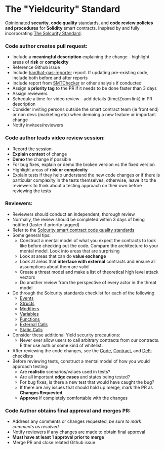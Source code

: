 # The "Yieldcurity" Standard

Opinionated **security**, **code quality** standards, and **code review policies and procedures** for **Solidity** smart contracts.  Inspired by and fully incorporating [The Solcurity Standard](https://github.com/Rari-Capital/solcurity).


### Code author creates pull request:
- Include a **meaningful description** explaining the change - highlight areas of **risk** or **complexity**
- Reference Github issue
- Include [hardhat-gas-reporter](https://hardhat.org/plugins/hardhat-gas-reporter.html) report.  If updating pre-existing code, include both before and after reports
- Include report from [SMTChecker](https://docs.soliditylang.org/en/v0.8.7/smtchecker.html) or other analysis if conducted
- Assign a **priority tag** to the PR if it needs to be done faster than 3 days
- Assign reviewers
- Schedule a time for video review - add details (time/Zoom link) in PR description
- Consider inviting persons outside the smart contract team (ie front end) or non devs (marketing etc) when demoing a new feature or important change
- Notify invitees/reviewers


### Code author leads video review session:
- Record the session
- **Explain context** of change
- **Demo** the change if possible
- For bug fixes, explain or demo the broken version vs the fixed version
- Highlight areas of **risk or complexity**
- Explain tests if they help understand the new code changes or if there is particular complexity in the tests themselves, otherwise, leave it to the reviewers to think about a testing approach on their own before reviewing the tests

### Reviewers:
- Reviewers should conduct an independent, thorough review
- Normally, the review should be completed within 3 days of being notified (faster if priority tagged)
- Refer to the [Solcurity smart contract code quality standards](https://github.com/Rari-Capital/solcurity)
- Some general  tips:
    - Construct a mental model of what you expect the contracts to look like before checking out the code.  Compare the architecture to your mental model. Look into areas that are surprising
    - Look at areas that can do **value exchange**
    - Look at areas that **interface with external** contracts and ensure all assumptions about them are valid
    - Create a threat model and make a list of theoretical high level attack vectors
    - Do another review from the perspective of every actor in the threat model
- Go through the Solcurity standards checklist for each of the following:
    - [Events](https://github.com/Rari-Capital/solcurity#events)
    - [Structs](https://github.com/Rari-Capital/solcurity#structs)
    - [Modifiers](https://github.com/Rari-Capital/solcurity#modifiers)
    - [Variables](https://github.com/Rari-Capital/solcurity#variables)
    - [Functions](https://github.com/Rari-Capital/solcurity#functions)
    - [External Calls](https://github.com/Rari-Capital/solcurity#external-calls)
    - [Static Calls](https://github.com/Rari-Capital/solcurity#static-calls)
- Consider these additional Yield security precautions:
    - Never ever allow users to call arbitrary contracts from our contracts. Either use auth or some kind of whitelist.
- After reviewing the code changes, see the [Code](https://github.com/Rari-Capital/solcurity#events), [Contract](https://github.com/Rari-Capital/solcurity#events), and [DeFi](https://github.com/Rari-Capital/solcurity#events) checklists
- Before reviewing tests, construct a mental model of how you would approach testing:
    - Are **realistic** scenarios/values used in tests?
    - Are all important **edge cases** and states being tested?
    - For bug fixes, is there a new test that would have caught the bug?
    - If there are any issues that should hold up merge, mark the PR as **Changes Requested**
    - **Approve** If completely comfortable with the changes

### Code Author obtains final approval and merges PR:
- Address any comments or changes requested, _be sure to mark comments as resolved_
- Notify reviewers if any changes are made to obtain final approval
- **Must have at least 1 approval prior to merge**
- Merge PR and close related Github issue
